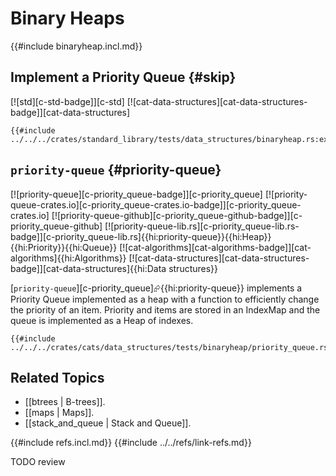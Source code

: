 # Binary Heaps

{{#include binaryheap.incl.md}}

## Implement a Priority Queue {#skip}

[![std][c-std-badge]][c-std] [![cat-data-structures][cat-data-structures-badge]][cat-data-structures]

```rust,editable
{{#include ../../../crates/standard_library/tests/data_structures/binaryheap.rs:example}}
```

## `priority-queue` {#priority-queue}

[![priority-queue][c-priority_queue-badge]][c-priority_queue] [![priority-queue-crates.io][c-priority_queue-crates.io-badge]][c-priority_queue-crates.io] [![priority-queue-github][c-priority_queue-github-badge]][c-priority_queue-github] [![priority-queue-lib.rs][c-priority_queue-lib.rs-badge]][c-priority_queue-lib.rs]{{hi:priority-queue}}{{hi:Heap}}{{hi:Priority}}{{hi:Queue}} [![cat-algorithms][cat-algorithms-badge]][cat-algorithms]{{hi:Algorithms}} [![cat-data-structures][cat-data-structures-badge]][cat-data-structures]{{hi:Data structures}}

[`priority-queue`][c-priority_queue]⮳{{hi:priority-queue}} implements a Priority Queue implemented as a heap with a function to efficiently change the priority of an item. Priority and items are stored in an IndexMap and the queue is implemented as a Heap of indexes.

```rust,editable
{{#include ../../../crates/cats/data_structures/tests/binaryheap/priority_queue.rs:example}}
```

## Related Topics

- [[btrees | B-trees]].
- [[maps | Maps]].
- [[stack_and_queue | Stack and Queue]].

{{#include refs.incl.md}}
{{#include ../../refs/link-refs.md}}

<div class="hidden">
TODO review
</div>
